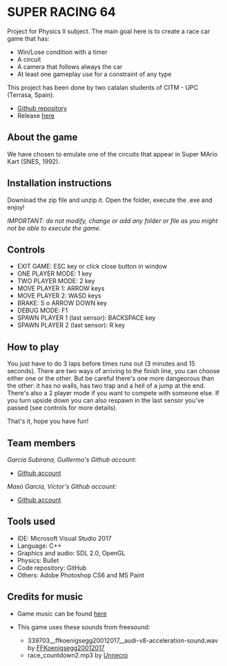 # SUPER RACING 64

Project for Physics II subject. The main goal here is to create a race car game that has:
 - Win/Lose condition with a timer
 - A circuit
 - A camera that follows always the car
 - At least one gameplay use for a constraint of any type
 
This project has been done by two catalan students of CITM - UPC (Terrasa, Spain).  

* [Github repository](https://github.com/Wilhelman/Super-Racing-64)  
* Release [here]()

## About the game

We have chosen to emulate one of the circuits that appear in Super MArio Kart (SNES, 1992).

## Installation instructions

Download the zip file and unzip it. Open the folder, execute the .exe and enjoy!

_IMPORTANT: do not modify, change or add any folder or file as you might not be able to execute the game._

## Controls

- EXIT GAME: ESC key or click close button in window
- ONE PLAYER MODE: 1 key
- TWO PLAYER MODE: 2 key
- MOVE PLAYER 1: ARROW keys
- MOVE PLAYER 2: WASD keys
- BRAKE: S o ARROW DOWN key
- DEBUG MODE: F1
- SPAWN PLAYER 1 (last sensor): BACKSPACE key
- SPAWN PLAYER 2 (last sensor): R key


## How to play

You just have to do 3 laps before times runs out (3 minutes and 15 seconds). There are two ways of arriving to the finish line, you can choose either one or the other. But be careful there's one more dangeorous than the other: it has no walls, has two trap and a hell of a jump at the end. There's also a 2 player mode if you want to compete with someone else. If you turn upside down you can also respawn in the last sensor you've passed (see controls for more details).

That's it, hope you have fun!


## Team members

_García Subirana, Guillermo's Github account:_

* [Github account](https://github.com/Wilhelman) 

_Masó Garcia, Víctor's Github account:_

* [Github account](https://github.com/nintervik)

## Tools used
* IDE: Microsoft Visual Studio 2017
* Language: C++
* Graphics and audio: SDL 2.0, OpenGL
* Physics: Bullet
* Code repository: GitHub
* Others: Adobe Photoshop CS6 and MS Paint

## Credits for music
* Game music can be found [here](https://downloads.khinsider.com/game-soundtracks/album/mario-kart-snes/07_Mario%2520Circuit.mp3)
* This game uses these sounds from freesound:
      
	- 339703__ffkoenigsegg20012017__audi-v8-acceleration-sound.wav by [FFKoenigsegg20012017](https://freesound.org/people/FFKoenigsegg20012017/)
 	- race_countdown2.mp3 by [Unnecro](https://freesound.org/people/Unnecro/)

